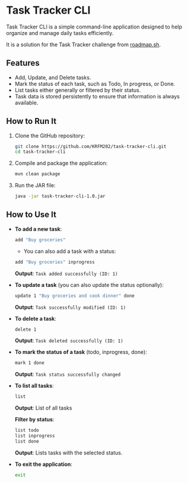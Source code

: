 # Task Tracker CLI
Task Tracker CLI is a simple command-line application designed to help organize and manage daily tasks efficiently.

It is a solution for the Task Tracker challenge from [roadmap.sh](https://roadmap.sh/projects/task-tracker).

## Features
- Add, Update, and Delete tasks.
- Mark the status of each task, such as Todo, In progress, or Done.
- List tasks either generally or filtered by their status.
- Task data is stored persistently to ensure that information is always available.

## How to Run It
1. Clone the GitHub repository:
   ```bash
   git clone https://github.com/KRFM202/task-tracker-cli.git
   cd task-tracker-cli
   ```
   
2. Compile and package the application:
   ```bash
   mvn clean package
   ```
   
3. Run the JAR file:
   ```bash
   java -jar task-tracker-cli-1.0.jar
   ```

## How to Use It
- **To add a new task**:
  ```bash
  add "Buy groceries"
  ```
  - You can also add a task with a status:
    
  ```bash
  add "Buy groceries" inprogress
  ```
  **Output**: `Task added successfully (ID: 1)`

- **To update a task** (you can also update the status optionally):
  ```bash
  update 1 "Buy groceries and cook dinner" done
  ```
  **Output**: `Task successfully modified (ID: 1)`

- **To delete a task**:
  ```bash
  delete 1
  ```
  **Output**: `Task deleted successfully (ID: 1)`

- **To mark the status of a task** (todo, inprogress, done):
  ```bash
  mark 1 done
  ```
  **Output**: `Task status successfully changed`

- **To list all tasks**:
  ```bash
  list
  ```
  **Output**: List of all tasks

  **Filter by status**:
  ```bash
  list todo
  list inprogress
  list done
  ```
  **Output**: Lists tasks with the selected status.

- **To exit the application**:
  ```bash
  exit
  ```
